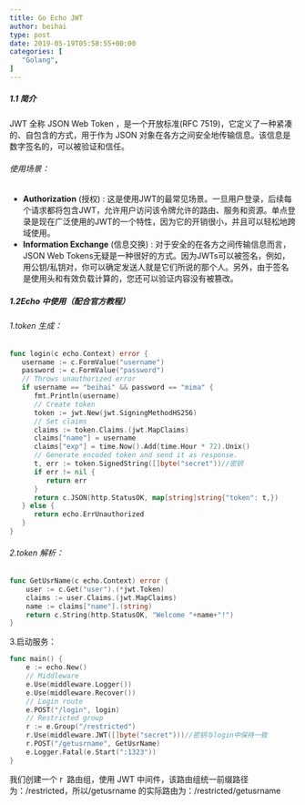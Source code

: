 ```yaml
---
title: Go Echo JWT
author: beihai
type: post
date: 2019-05-19T05:58:55+00:00
categories: [
   "Golang",
]
---
```

##### 1.1 简介

JWT 全称 <span>JSON Web Token ，是一个开放标准(RFC 7519)，它定义了一种紧凑的、自包含的方式，用于作为 JSON 对象在各方之间安全地传输信息。该信息是数字签名的，可以被验证和信任。</span>

###### 使用场景：

  * <span><strong>Authorization</strong> (授权) : 这是使用JWT的最常见场景。一旦用户登录，后续每个请求都将包含JWT，允许用户访问该令牌允许的路由、服务和资源。单点登录是现在广泛使用的JWT的一个特性，因为它的开销很小，并且可以轻松地跨域使用。</span>
  * <span><strong>Information Exchange</strong> (信息交换) : 对于安全的在各方之间传输信息而言，JSON Web Tokens无疑是一种很好的方式。因为JWTs可以被签名，例如，用公钥/私钥对，你可以确定发送人就是它们所说的那个人。另外，由于签名是使用头和有效负载计算的，您还可以验证内容没有被篡改。</span>

##### 1.2Echo 中使用（配合官方教程）

###### 1.token 生成：

```go
func login(c echo.Context) error {
   username := c.FormValue("username")
   password := c.FormValue("password")
   // Throws unauthorized error
   if username == "beihai" && password == "mima" {
      fmt.Println(username)
      // Create token
      token := jwt.New(jwt.SigningMethodHS256)
      // Set claims
      claims := token.Claims.(jwt.MapClaims)
      claims["name"] = username
      claims["exp"] = time.Now().Add(time.Hour * 72).Unix()
      // Generate encoded token and send it as response.
      t, err := token.SignedString([]byte("secret"))//密钥
      if err != nil {
         return err
      }
      return c.JSON(http.StatusOK, map[string]string{"token": t,})
   } else {
      return echo.ErrUnauthorized
   }
}
```

###### 2.token 解析：

```go
func GetUsrName(c echo.Context) error {
	user := c.Get("user").(*jwt.Token)
	claims := user.Claims.(jwt.MapClaims)
	name := claims["name"].(string)
	return c.String(http.StatusOK, "Welcome "+name+"!")
}
```

3.启动服务：

```go
func main() {
	e := echo.New()
	// Middleware
	e.Use(middleware.Logger())
	e.Use(middleware.Recover())
	// Login route
	e.POST("/login", login)
	// Restricted group
	r := e.Group("/restricted")
	r.Use(middleware.JWT([]byte("secret")))//密钥与login中保持一致
	r.POST("/getusrname", GetUsrName)
	e.Logger.Fatal(e.Start(":1323"))
}
```

我们创建一个 r  路由组，使用 JWT 中间件，该路由组统一前缀路径为：/restricted，所以/getusrname 的实际路由为：/restricted/getusrname
